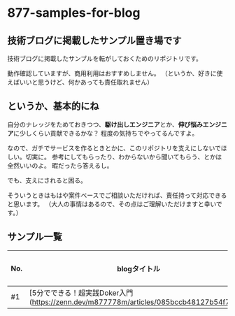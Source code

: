 # 877-samples-for-blog
## 技術ブログに掲載したサンプル置き場です
技術ブログに掲載したサンプルを転がしておくためのリポジトリです。

動作確認していますが、商用利用はおすすめしません。
（というか、好きに使えばいいと思うけど、何かあっても責任取れません）

## というか、基本的にね
自分のナレッジをためておきつつ、**駆け出しエンジニア**とか、**伸び悩みエンジニア**に少しくらい貢献できるかな？
程度の気持ちでやってるんですよ。

なので、ガチでサービスを作るときとかに、このリポジトリを支えにしないでほしい。切実に。
参考にしてもらったり、わからないから聞いてもらう、とかは全然いいのよ。
暇だったら答えるし。

でも、支えにされると困る。

そういうときはもはや案件ベースでご相談いただければ、責任持って対応できると思います。
（大人の事情はあるので、その点はご理解いただけますと幸いです。）

## サンプル一覧
| No. | blogタイトル | 媒体 | 対応ディレクトリ |
| --- | --- | --- | --- |
| #1 | [5分でできる！超実践Doker入門(https://zenn.dev/m877778m/articles/085bccb48127b54f7dce)) | Zenn | docker-sample/ |
